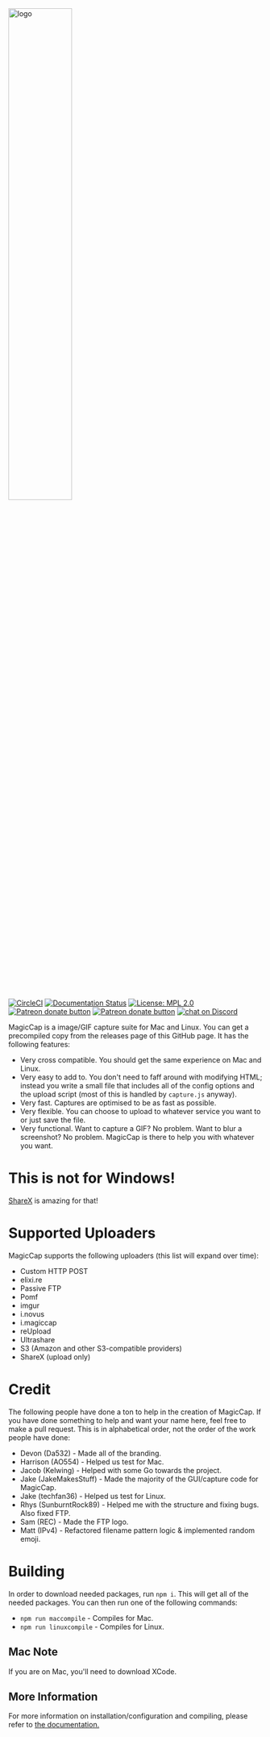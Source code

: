 <img src="https://i.imgur.com/3YKOjAF.png" alt="logo" width="50%" height="50%" href="#">

[![CircleCI](https://circleci.com/gh/MagicCap/MagicCap/tree/master.svg?style=svg)](https://circleci.com/gh/MagicCap/MagicCap/tree/master)
[![Documentation Status](https://readthedocs.org/projects/magiccap/badge/?version=latest)](https://magiccap.readthedocs.io/en/latest/?badge=latest)
[![License: MPL 2.0](https://img.shields.io/badge/License-MPL%202.0-brightgreen.svg)](https://opensource.org/licenses/MPL-2.0)
<span class="badge-patreon"><a href="https://patreon.com/jakemakesstuff" title="Donate to this project using Patreon"><img src="https://img.shields.io/badge/patreon-donate-yellow.svg" alt="Patreon donate button" /></a></span>
<span class="badge-patreon"><a href="https://ko-fi.com/jakemakesstuff" title="Donate to this project using ko-fi"><img src="https://img.shields.io/badge/kofi-donate-yellow.svg" alt="Patreon donate button" /></a></span>
<a href="https://discord.gg/pTcBGcH">
        <img src="https://img.shields.io/discord/475694715640217631.svg?logo=discord"
            alt="chat on Discord">
</a>

MagicCap is a image/GIF capture suite for Mac and Linux. You can get a precompiled copy from the releases page of this GitHub page. It has the following features:

- Very cross compatible. You should get the same experience on Mac and Linux.
- Very easy to add to. You don't need to faff around with modifying HTML; instead you write a small file that includes all of the config options and the upload script (most of this is handled by `capture.js` anyway).
- Very fast. Captures are optimised to be as fast as possible.
- Very flexible. You can choose to upload to whatever service you want to or just save the file.
- Very functional. Want to capture a GIF? No problem. Want to blur a screenshot? No problem. MagicCap is there to help you with whatever you want.

# This is not for Windows!
[ShareX](https://getsharex.com/) is amazing for that!

# Supported Uploaders
MagicCap supports the following uploaders (this list will expand over time):
- Custom HTTP POST
- elixi.re
- Passive FTP
- Pomf
- imgur
- i.novus
- i.magiccap
- reUpload
- Ultrashare
- S3 (Amazon and other S3-compatible providers)
- ShareX (upload only)

# Credit
The following people have done a ton to help in the creation of MagicCap. If you have done something to help and want your name here, feel free to make a pull request. This is in alphabetical order, not the order of the work people have done:
- Devon (Da532) - Made all of the branding.
- Harrison (AO554) - Helped us test for Mac.
- Jacob (Kelwing) - Helped with some Go towards the project.
- Jake (JakeMakesStuff) - Made the majority of the GUI/capture code for MagicCap.
- Jake (techfan36) - Helped us test for Linux.
- Rhys (SunburntRock89) - Helped me with the structure and fixing bugs. Also fixed FTP.
- Sam (REC) - Made the FTP logo.
- Matt (IPv4) - Refactored filename pattern logic & implemented random emoji.

# Building
In order to download needed packages, run `npm i`. This will get all of the needed packages. You can then run one of the following commands:
- `npm run maccompile` - Compiles for Mac.
- `npm run linuxcompile` - Compiles for Linux.

## Mac Note
If you are on Mac, you'll need to download XCode.

## More Information
For more information on installation/configuration and compiling, please refer to [the documentation.](https://magiccap.readthedocs.io/en/latest/?badge=latest)
